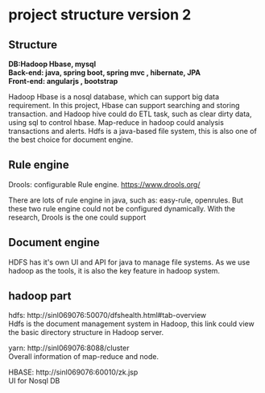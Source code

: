 # project structure version 2


## Structure
**DB:Hadoop Hbase, mysql**  
**Back-end: java, spring boot, spring mvc , hibernate, JPA**  
**Front-end: angularjs , bootstrap**  


Hadoop Hbase is a nosql database, which can support big data requirement. In this project, Hbase can support searching and storing transaction.
and Hadoop hive could do ETL task, such as clear dirty data, using sql to control hbase. Map-reduce in hadoop could analysis transactions and alerts.
Hdfs is a java-based file system, this is also one of the best choice for document engine.



## Rule engine

Drools: configurable Rule engine.
https://www.drools.org/

There are lots of rule engine in java, such as: easy-rule, openrules. 
But these two rule engine could not be configured dynamically. With the research, Drools is the one could support 



## Document engine
HDFS has it's own UI and API for java to manage file systems. As we use hadoop as the tools, it is also the key feature in hadoop system. 


## hadoop part

hdfs:
http://sinl069076:50070/dfshealth.html#tab-overview    
Hdfs is the document management system in Hadoop, this link could view the basic directory structure in Hadoop server.

yarn:
http://sinl069076:8088/cluster  
Overall information of map-reduce and node. 

HBASE:
http://sinl069076:60010/zk.jsp  
UI for Nosql DB